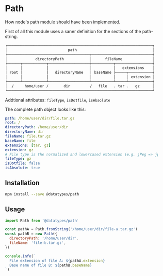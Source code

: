 # Path

How node's path module should have been implemented.

First of all this module uses a saner definition for the
sections of the path-string.

```txt
┌───────────────────────────────────────────────────────────────────┐
│                            path                                   │
├──────────────────────────────────────┬────────────────────────────┤
│             directoryPath            │      fileName              │
├──────┬───────────┬───────────────────┼──────────┬─────────────────┤
│      │           │                   │          │   extensions    │
│ root │           │   directoryName   │ baseName ├─────┬───────────┤
│      │           │                   │          │     │ extension │
├──────┴───────────┴───────────────────┴──────────┴─────┴───────────┤
│  /     home/user /       dir         /   file   . tar .   gz      │
└───────────────────────────────────────────────────────────────────┘
```

Addtional attributes: `fileType`, `isDotfile`, `isAbsolute`

The complete path object looks like this:

```yaml
path: /home/user/dir/file.tar.gz
root: /
directoryPath: /home/user/dir
directoryName: dir
fileName: file.tar.gz
baseName: file
extensions: [tar, gz]
extension: gz
# File type is the normalized and lowercased extension (e.g. jPeg => jpg)
fileType: gz
isDotfile: false
isAbsolute: true
```

## Installation

```sh
npm install --save @datatypes/path
```

## Usage

```js
import Path from '@datatypes/path'

const pathA = Path.fromString('/home/user/dir/file-a.tar.gz')
const pathB = new Path({
  directoryPath: '/home/user/dir',
  fileName: 'file-b.tar.gz',
})

console.info(`
  File extension of file A: ${pathA.extension}
  Base name of file B: ${pathB.baseName}
`)
```
